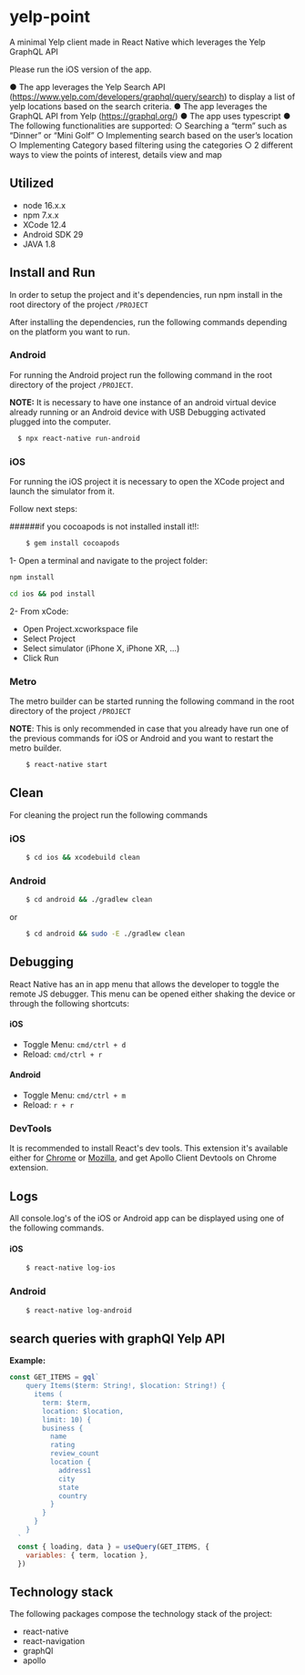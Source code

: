 # yelp-point
A minimal Yelp client made in React Native which leverages the Yelp GraphQL API

Please run the iOS version of the app.

● The app leverages the Yelp Search API 
(https://www.yelp.com/developers/graphql/query/search) to display a list of yelp locations based on the search criteria. 
● The app leverages the GraphQL API from Yelp (https://graphql.org/) 
● The app uses typescript
● The following functionalities are supported: 
○ Searching a “term” such as “Dinner” or “Mini Golf” 
○ Implementing search based on the user’s location
○ Implementing Category based filtering using the categories
○ 2 different ways to view the points of interest, details view and map

## Utilized

- node 16.x.x
- npm 7.x.x
- XCode 12.4
- Android SDK 29
- JAVA 1.8

## Install and Run

In order to setup the project and it's dependencies, run npm install in the root directory of the project `/PROJECT`

After installing the dependencies, run the following commands depending on the platform you want to run.

### Android

For running the Android project run the following command in the root directory of the project `/PROJECT`.

**NOTE:** It is necessary to have one instance of an android virtual device already running or an Android device with USB Debugging activated plugged into the computer.

```bash
  $ npx react-native run-android
```

### iOS

For running the iOS project it is necessary to open the XCode project and launch the simulator from it.

Follow next steps:

######if you cocoapods is not installed install it!!:

```bash
	$ gem install cocoapods
```

1- Open a terminal and navigate to the project folder:

```bash
npm install
```

```bash
cd ios && pod install
```

2- From xCode:

- Open Project.xcworkspace file
- Select Project 
- Select simulator (iPhone X, iPhone XR, ...)
- Click Run

### Metro

The metro builder can be started running the following command in the root directory of the project `/PROJECT`

**NOTE**: This is only recommended in case that you already have run one of the previous commands for iOS or Android and you want to restart the metro builder.

```bash
	$ react-native start
```

## Clean

For cleaning the project run the following commands

### iOS

```bash
	$ cd ios && xcodebuild clean
```

### Android

```bash
	$ cd android && ./gradlew clean
```

or

```bash
	$ cd android && sudo -E ./gradlew clean
```

## Debugging

React Native has an in app menu that allows the developer to toggle the remote JS debugger. This menu can be opened either shaking the device or through the following shortcuts:

#### iOS

- Toggle Menu: `cmd/ctrl + d`
- Reload: `cmd/ctrl + r`

#### Android

- Toggle Menu: `cmd/ctrl + m`
- Reload: `r + r`

### DevTools

It is recommended to install React's dev tools. This extension it's available either for [Chrome](https://chrome.google.com/webstore/detail/react-developer-tools/fmkadmapgofadopljbjfkapdkoienihi) or [Mozilla](https://addons.mozilla.org/es/firefox/addon/react-devtools/), and get Apollo Client Devtools on Chrome extension.

## Logs

All console.log's of the iOS or Android app can be displayed using one of the following commands.

#### iOS

```bash
	$ react-native log-ios
```

### Android

```bash
	$ react-native log-android
```

## search queries with graphQl Yelp API


**Example:**

``` javascript
const GET_ITEMS = gql`
    query Items($term: String!, $location: String!) {
      items (
        term: $term,
        location: $location,
        limit: 10) {
        business {
          name
          rating
          review_count
          location {
            address1
            city
            state
            country
          }
        }
      }
    }
  `
  const { loading, data } = useQuery(GET_ITEMS, {
    variables: { term, location },
  })
```

## Technology stack

The following packages compose the technology stack of the project:

- react-native
- react-navigation
- graphQl
- apollo
